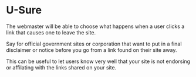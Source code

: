 # U-Sure
The webmaster will be able to choose what happens when a user clicks a link that causes one to leave the site.

Say for official government sites or corporation that want to put in a final disclaimer or notice before you go from a link found on their site away.

This can be useful to let users know very well that your site is not endorsing or affilating with the links shared on your site. 
